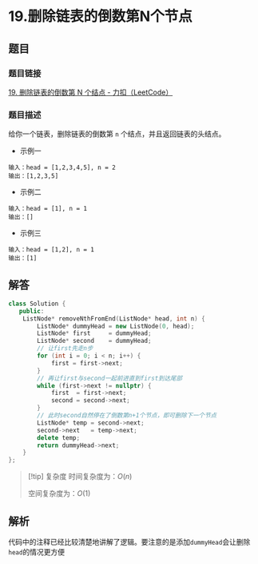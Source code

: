 # 19.删除链表的倒数第N个节点
## 题目

### 题目链接
[19. 删除链表的倒数第 N 个结点 - 力扣（LeetCode）](https://leetcode.cn/problems/remove-nth-node-from-end-of-list/description/)


### 题目描述
给你一个链表，删除链表的倒数第 `n` 个结点，并且返回链表的头结点。

- 示例一
```text
输入：head = [1,2,3,4,5], n = 2
输出：[1,2,3,5]
```
- 示例二
```text
输入：head = [1], n = 1
输出：[]
```
- 示例三
```text
输入：head = [1,2], n = 1
输出：[1]
```



## 解答

```Cpp
class Solution {
   public:
    ListNode* removeNthFromEnd(ListNode* head, int n) {
        ListNode* dummyHead = new ListNode(0, head);
        ListNode* first     = dummyHead;
        ListNode* second    = dummyHead;
        // 让first先走n步
        for (int i = 0; i < n; i++) {
            first = first->next;
        }
        // 再让first与second一起前进直到first到达尾部
        while (first->next != nullptr) {
            first  = first->next;
            second = second->next;
        }
        // 此时second自然停在了倒数第n+1个节点，即可删除下一个节点
        ListNode* temp = second->next;
        second->next   = temp->next;
        delete temp;
        return dummyHead->next;
    }
};
```

>[!tip] 复杂度
>时间复杂度为：$O(n)$
>
>空间复杂度为：$O(1)$


## 解析

代码中的注释已经比较清楚地讲解了逻辑。要注意的是添加`dummyHead`会让删除`head`的情况更方便

